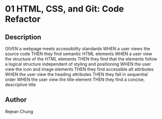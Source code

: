# 01 HTML, CSS, and Git: Code Refactor

## Description

GIVEN a webpage meets accessibility standards
WHEN a user views the source code
THEN they find semantic HTML elements
WHEN a user view the structure of the HTML elements
THEN they find that the elements follow a logical structure independent of styling and positioning
WHEN the user view the icon and image elements
THEN they find accessible alt attributes
WHEN the user view the heading attributes
THEN they fall in sequential order
WHEN the user view the title element
THEN they find a concise, descriptive title

## Author

Rejean Chung
